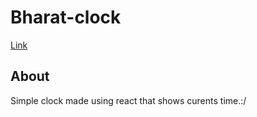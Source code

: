 # Bharat-clock
[Link](http://localhost:5174/)


<h2> About </h2>
<p> Simple clock made using react that shows curents time.:/ </p>

